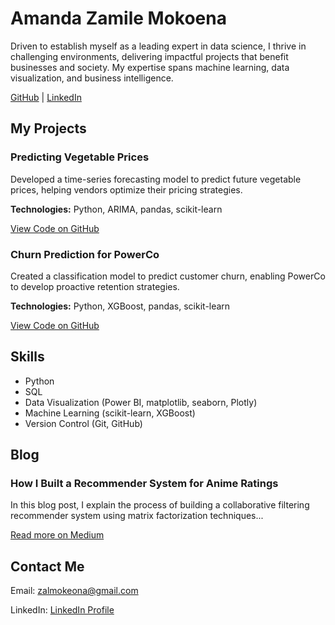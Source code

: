 
<h1>Amanda Zamile Mokoena</h1>
<p>Driven to establish myself as a leading expert in data science, I thrive in challenging environments, delivering impactful projects that benefit businesses and society. My expertise spans machine learning, data visualization, and business intelligence. </p>
<p><a href="https://github.com/AmandaMokoena">GitHub</a> | <a href="https://www.linkedin.com/in/amanda-mokoena-969a27271/">LinkedIn</a></p>

<h2>My Projects</h2>

<div class="project">
  <h3>Predicting Vegetable Prices</h3>
  <p>Developed a time-series forecasting model to predict future vegetable prices, helping vendors optimize their pricing strategies.</p>
  <p><strong>Technologies:</strong> Python, ARIMA, pandas, scikit-learn</p>
  <a href="https://github.com/AmandaMokoena/vegetable-prices">View Code on GitHub</a>
</div>

<div class="project">
  <h3>Churn Prediction for PowerCo</h3>
  <p>Created a classification model to predict customer churn, enabling PowerCo to develop proactive retention strategies.</p>
  <p><strong>Technologies:</strong> Python, XGBoost, pandas, scikit-learn</p>
  <a href="https://github.com/AmandaMokoena/churn-prediction">View Code on GitHub</a>
</div>

<h2>Skills</h2>
<ul>
  <li>Python</li>
  <li>SQL</li>
  <li>Data Visualization (Power BI, matplotlib, seaborn, Plotly)</li>
  <li>Machine Learning (scikit-learn, XGBoost)</li>
  <li>Version Control (Git, GitHub)</li>
</ul>

<h2>Blog</h2>
<div class="blog-post">
  <h3>How I Built a Recommender System for Anime Ratings</h3>
  <p>In this blog post, I explain the process of building a collaborative filtering recommender system using matrix factorization techniques...</p>
  <a href="https://medium.com/@amandamokoena">Read more on Medium</a>
</div>

<h2>Contact Me</h2>
<p>Email: <a href="mailto:zalmokeona@gmail.com">zalmokeona@gmail.com</a></p>
<p>LinkedIn: <a href="https://www.linkedin.com/in/amanda-mokoena-969a27271/">LinkedIn Profile</a></p>
